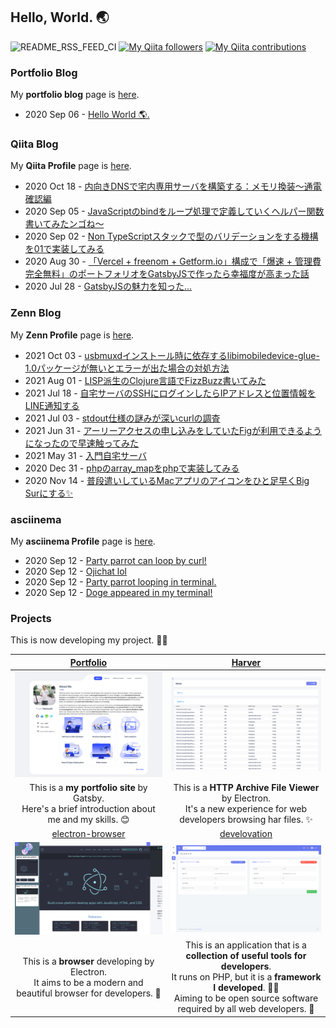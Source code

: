 ## Hello, World. 🌏

![README_RSS_FEED_CI](https://github.com/huuyafwww/huuyafwww/workflows/README_RSS_FEED_CI/badge.svg?branch=master)
[![My Qiita followers](https://qiita-badge.apiapi.app/s/huuya/posts.svg)](http://qiita.com/huuya)
[![My Qiita contributions](https://qiita-badge.apiapi.app/s/huuya/contributions.svg)](http://qiita.com/huuya)

### Portfolio Blog

My **portfolio blog** page is [here](https://huuya.ga/blog).

<!-- blog start -->
- 2020 Sep 06 - [Hello World 🌎. ](https://huuya.ga/blog/hello-world-fuya-blog)
<!-- blog end -->

### Qiita Blog

My **Qiita Profile** page is [here](https://qiita.com/huuya).

<!-- qiita start -->
- 2020 Oct 18 - [内向きDNSで宅内専用サーバを構築する：メモリ換装〜通電確認編](https://qiita.com/huuya/items/45a7c31409fdad0d7bf5)
- 2020 Sep 05 - [JavaScriptのbindをループ処理で定義していくヘルパー関数書いてみたンゴね〜](https://qiita.com/huuya/items/f69380195a5e0e730b75)
- 2020 Sep 02 - [Non TypeScriptスタックで型のバリデーションをする機構を01で実装してみる](https://qiita.com/huuya/items/a133497fa1a7cba192d7)
- 2020 Aug 30 - [「Vercel + freenom + Getform.io」構成で「爆速 + 管理費完全無料」のポートフォリオをGatsbyJSで作ったら幸福度が高まった話](https://qiita.com/huuya/items/a52609d5407ad873eaa2)
- 2020 Jul 28 - [GatsbyJSの魅力を知った...](https://qiita.com/huuya/items/2028ec526e14b031b17e)
<!-- qiita end -->

### Zenn Blog

My **Zenn Profile** page is [here](https://zenn.dev/huuya).

- 2021 Oct 03 - [usbmuxdインストール時に依存するlibimobiledevice-glue-1.0パッケージが無いとエラーが出た場合の対処方法](https://zenn.dev/huuya/articles/3f5f9ecd7258b0)
- 2021 Aug 01 - [LISP派生のClojure言語でFizzBuzz書いてみた](https://zenn.dev/huuya/articles/601699ee8a5bc7)
- 2021 Jul 18 - [自宅サーバのSSHにログインしたらIPアドレスと位置情報をLINE通知する](https://zenn.dev/huuya/articles/9fbbb94888d1fb)
- 2021 Jul 03 - [stdout仕様の謎みが深いcurlの調査](https://zenn.dev/huuya/articles/72108f3600c05b)
- 2021 Jun 31 - [アーリーアクセスの申し込みをしていたFigが利用できるようになったので早速触ってみた](https://zenn.dev/huuya/articles/1d0e56a4c7c55c)
- 2021 May 31 - [入門自宅サーバ](https://zenn.dev/huuya/articles/2138e9fe12730d)
- 2020 Dec 31 - [phpのarray_mapをphpで実装してみる](https://zenn.dev/huuya/articles/e8fdefd948602f)
- 2020 Nov 14 - [普段遣いしているMacアプリのアイコンをひと足早くBig Surにする✨](https://zenn.dev/huuya/articles/e783c9d19f2aab67625d)


### asciinema

My **asciinema Profile** page is [here](https://asciinema.org/~huuya).

- 2020 Sep 12 - [Party parrot can loop by curl!](https://asciinema.org/a/359341)
- 2020 Sep 12 - [Ojichat lol](https://asciinema.org/a/359338)
- 2020 Sep 12 - [Party parrot looping in terminal.](https://asciinema.org/a/359396)
- 2020 Sep 12 - [Doge appeared in my terminal!](https://asciinema.org/a/359344)

### Projects

This is now developing my project. 👨‍💻

|[Portfolio](https://huuya.ga/)|[Harver](https://github.com/huuyafwww/harver)|
|:---:|:---:|
|<img src="https://raw.githubusercontent.com/huuyafwww/huuyafwww/master/portfolio_site.png">|<img src="https://raw.githubusercontent.com/huuyafwww/huuyafwww/master/harver.png">|
|This is a **my portfolio site** by Gatsby. <br> Here's a brief introduction about me and my skills. 😊|This is a **HTTP Archive File Viewer** by Electron. <br> It's a new experience for web developers browsing har files. ✨|
|[electron-browser](https://github.com/huuyafwww/electron-browser)|[develovation](https://github.com/huuyafwww/develovation-project)|
|<img src="https://raw.githubusercontent.com/huuyafwww/huuyafwww/master/electron-browser.png" >|<img src="https://raw.githubusercontent.com/huuyafwww/huuyafwww/master/develovation.png">|
|This is a **browser** developing by Electron. <br> It aims to be a modern and beautiful browser for developers. 🙌|This is an application that is a **collection of useful tools for developers**.<br>It runs on PHP, but it is a **framework I developed**. 👨‍💻<br>Aiming to be open source software required by all web developers. 🤝|
